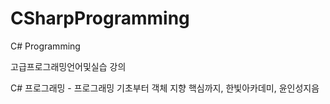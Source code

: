 # CSharpProgramming
C# Programming

고급프로그래밍언어및실습 강의

C# 프로그래밍 - 프로그래밍 기초부터 객체 지향 핵심까지, 한빛아카데미, 윤인성지음
